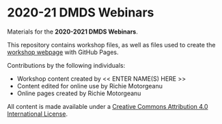 # 2020-21 DMDS Webinars

Materials for the **2020-2021 DMDS Webinars**.

This repository contains workshop files, as well as files used to create the [workshop webpage](https://scds.github.io/dmds20-21) with GitHub Pages. 

Contributions by the following individuals: 
- Workshop content created by << ENTER NAME(S) HERE >> 
- Content edited for online use by Richie Motorgeanu
- Online pages created by Richie Motorgeanu

All content is made available under a [Creative Commons Attribution 4.0 International License](https://creativecommons.org/licenses/by/4.0/). 
